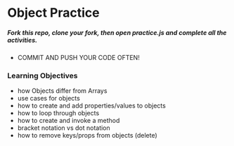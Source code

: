 Object Practice
=========
##### Fork this repo, clone your fork, then open practice.js and complete all the activities.
* COMMIT AND PUSH YOUR CODE OFTEN!

### Learning Objectives
  - how Objects differ from Arrays
  - use cases for objects
  - how to create and add properties/values to objects
  - how to loop through objects
  - how to create and invoke a method
  - bracket notation vs dot notation
  - how to remove keys/props from objects (delete)
